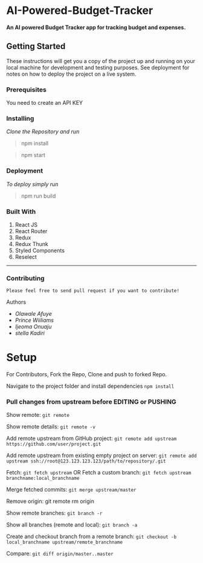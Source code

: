# AI-Powered-Budget-Tracker

**An AI powered Budget Tracker app for tracking budget and expenses.**

## Getting Started

These instructions will get you a copy of the project up and running on your local machine for development and testing purposes. See deployment for notes on how to deploy the project on a live system.

### Prerequisites

You need to create an API KEY

### Installing

_Clone the Repository and run_

> npm install

> npm start

### Deployment

_To deploy simply run_

> npm run build

### Built With

1. React JS
2. React Router
3. Redux
4. Redux Thunk
5. Styled Components
6. Reselect

---

### Contributing

`Please feel free to send pull request if you want to contribute!`

Authors

- _Olawale Afuye_
- _Prince Wiiliams_
- _Ijeoma Onuaju_
- _stella Kadiri_

# Setup

For Contributors, Fork the Repo, Clone and push to forked Repo.

Navigate to the project folder and install dependencies `npm install`

### Pull changes from upstream before EDITING or PUSHING

Show remote: `git remote`

Show remote details: `git remote -v`

Add remote upstream from GitHub project: `git remote add upstream https://github.com/user/project.git`

Add remote upstream from existing empty project on server: `git remote add upstream ssh://root@123.123.123.123/path/to/repository/.git`

Fetch: `git fetch upstream`
OR
Fetch a custom branch: `git fetch upstream branchname:local_branchname`

Merge fetched commits: `git merge upstream/master`

Remove origin: git remote rm origin

Show remote branches: `git branch -r`

Show all branches (remote and local): `git branch -a`

Create and checkout branch from a remote branch: `git checkout -b local_branchname upstream/remote_branchname`

Compare: `git diff origin/master..master`
